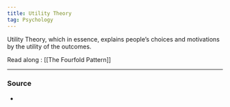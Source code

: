 ```yaml
---
title: Utility Theory
tag: Psychology 
---
```


Utility Theory, which in essence, explains people’s choices and motivations by the utility of the outcomes.

Read along : [[The Fourfold Pattern]]

--- 
### Source
- 